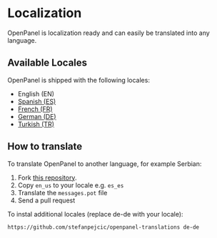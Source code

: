 
# Localization

OpenPanel is localization ready and can easily be translated into any language.

## Available Locales

OpenPanel is shipped with the following locales:

- English (EN)
- [Spanish (ES)](https://community.openpanel.co/d/59-hablas-espanol-spanish-translation-for-openpanel)
- [French (FR)](https://community.openpanel.co/d/45-parles-tu-francais-french-translation-for-openpanel)
- [German (DE)](https://community.openpanel.co/d/25-sprichst-du-deutsch-german-translation-for-openpanel)
- [Turkish (TR)](https://community.openpanel.co/d/31-turkce-konusuyor-musun-turkish-translation-for-openpanel)


## How to translate

To translate OpenPanel to another language, for example Serbian:

1. Fork [this repository](https://github.com/stefanpejcic/openpanel-translations).
2. Copy `en_us` to your locale e.g. `es_es`
3. Translate the `messages.pot` file
4. Send a pull request

To instal additional locales (replace de-de with your locale):

```bash
https://github.com/stefanpejcic/openpanel-translations de-de
```
